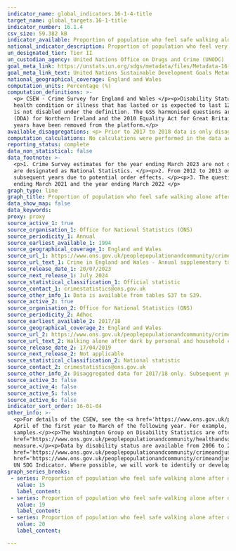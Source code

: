 ```yaml
---
indicator_name: global_indicators.16-1-4-title
target_name: global_targets.16-1-title
indicator_number: 16.1.4
csv_size: 59.382 kB
indicator_available: Proportion of population who feel safe walking alone after dark
national_indicator_description: Proportion of population who feel very or fairly safe walking alone after dark
un_designated_tier: Tier II
un_custodian_agency: United Nations Office on Drugs and Crime (UNODC)
goal_meta_link: https://unstats.un.org/sdgs/metadata/files/Metadata-16-01-04.pdf
goal_meta_link_text: United Nations Sustainable Development Goals Metadata (PDF 213 KB)
national_geographical_coverage: England and Wales
computation_units: Percentage (%)
computation_definitions: >-
  <p> CSEW - Crime Survey for England and Wales </p><p>Disability Status - The <a href="https://gss.civilservice.gov.uk/policy-store/measuring-disability-for-the-equality-act-2010/">(GSS) harmonised "core" definition</a> identifies a person as disabled if they have a physical or mental
  health condition or illness that has lasted or is expected to last 12 months or more. It must reduce their ability to carry-out day-to-day activities. It is important to note that a person who has a long-term illness that does not reduce their ability to carry-out day-to-day activities
  is not disabled under the definition. The GSS harmonised questions are asked of the respondent in the survey, meaning that disability status is self-reported. The GSS definition is designed to reflect the definitions that appear in legal terms in the Disability Discrimination Act 1995
  (DDA) for Northern Ireland and the 2010 Equality Act for Great Britain.</p><p>The income definition used is based on the National Statistics harmonised classification. As the income bandings are slightly different, data are not comparable to previous years therefore figures for previous
  years have been removed from the platform.</p>
available_disaggregations: <p> Prior to 2017 to 2018 data is only disaggregated by sex.</p><p> Household income data is only available since 2019 to 2020. </p><p> Urban or rural, highest qualification, and sexual orientation are only available for 2022 to 2023.</p><p> Data for some socio-economic breakdowns are unavailable due to small sample sizes.</p>
computation_calculations: No calculations were performed in the data acquisition of this indicator as appropriate data was readily available in the final format specified by this indicator.
reporting_status: complete
data_non_statistical: false
data_footnote: >-
  <p>1. Crime Survey estimates for the year ending March 2023 are not designated as National Statistics. Caution should be taken when using these data because of the potential impact of lower response rates on data quality. Estimates for the year ending March 2020, and all previous years,
  are designated as National Statistics. </p><p>2. From 2012 to 2013 onwards the question of feeling safe when walking alone after dark was only asked of a quarter of the sample. Questionnaire changes in 2012 to 2013 may mean that estimates prior to this date are not comparable with
  subsequent years due to potential order effects. </p><p>3. The question of feeling safe walking alone after dark was not asked in the 2016 to 2017 questionnaire. </p><p>4. Due to the suspension of the CSEW during the Coronavirus (COVID-19) pandemic, data are not available for the year
  ending March 2021 and the year ending March 2022 </p>
graph_type: line
graph_title: Proportion of population who feel safe walking alone after dark
data_show_map: false
data_keywords:
proxy: proxy
source_active_1: true
source_organisation_1: Office for National Statistics (ONS)
source_periodicity_1: Annual
source_earliest_available_1: 1994
source_geographical_coverage_1: England and Wales
source_url_1: https://www.ons.gov.uk/peoplepopulationandcommunity/crimeandjustice/datasets/crimeinenglandandwalesannualsupplementarytables
source_url_text_1: Crime in England and Wales - Annual supplementary tables
source_release_date_1: 20/07/2023
source_next_release_1: July 2024
source_statistical_classification_1: Official statistic
source_contact_1: crimestatistics@ons.gov.uk
source_other_info_1: Data is available from tables S37 to S39.
source_active_2: true
source_organisation_2: Office for National Statistics (ONS)
source_periodicity_2: Adhoc
source_earliest_available_2: 2017/18
source_geographical_coverage_2: England and Wales
source_url_2: https://www.ons.gov.uk/peoplepopulationandcommunity/crimeandjustice/adhocs/009871percentageofadultswhofeltveryorfairlysafewhenwalkingaloneinthedarkbypersonalandhouseholdcharacteristicsyearendingmarch2018csew
source_url_text_2: Walking alone after dark by personal and household characteristics
source_release_date_2: 17/04/2019
source_next_release_2: Not applicable
source_statistical_classification_2: National statistic
source_contact_2: crimestatistics@ons.gov.uk
source_other_info_2: Disaggregated data for 2017/18 only. Subsequent years available from Source 1.
source_active_3: false
source_active_4: false
source_active_5: false
source_active_6: false
indicator_sort_order: 16-01-04
other_info: >-
  <p>For details of the CSEW, see the <a href='https://www.ons.gov.uk/peoplepopulationandcommunity/crimeandjustice/methodologies/crimeandjusticemethodology'>user guide to crime statistics for England and Wales.</a></p><p>The year format refers to the two years covered by the data, from
  April of the first year to March of the following year. For example, 2022 to 2023 covers the period of April 2022 to March 2023.</p><p>For further information on the quality of the estimates please refer to the source data which provides the unweighted base sizes of the
  samples.</p><p>The Washington Group on Disability Statistics are often used to provide a cross-nationally comparable population-based measures of disability. Please see the article <a
  href="https://www.ons.gov.uk/peoplepopulationandcommunity/healthandsocialcare/disability/articles/measuringdisabilitycomparingapproaches/2019-08-06">Measuring disability - comparing approaches</a> for a comparison between the GSS Harmonised measure (used here) and the Washington Group
  measure.</p><p>Data by disability status are available from 2006 to 2007, however this is based on detailed breakdowns and does not align to the core definition under the 2010 Equality Act. This data are available in the <a
  href='https://www.ons.gov.uk/peoplepopulationandcommunity/crimeandjustice/adhocs/009871percentageofadultswhofeltveryorfairlysafewhenwalkingaloneinthedarkbypersonalandhouseholdcharacteristicsyearendingmarch2018csew'>2017 to 2018 dataset</a> and <a
  href='https://www.ons.gov.uk/peoplepopulationandcommunity/crimeandjustice/adhocs/008580confidenceintervalsaroundcsewestimatesoftheproportionofpeoplewhofeelveryfairlysafewalkingaloneafterdark'>2006/07 to 2016 to 2017 dataset.</a></p> This indicator is being used as an approximation of the
  UN SDG Indicator. Where possible, we will work to identify or develop UK data to meet the global indicator specification. This indicator has been identified in collaboration with topic experts.
graph_series_breaks: 
 - series: Proportion of population who feel safe walking alone after dark
   value: 15
   label_content:
 - series: Proportion of population who feel safe walking alone after dark
   value: 19
   label_content:
 - series: Proportion of population who feel safe walking alone after dark
   value: 20
   label_content:

---
```

